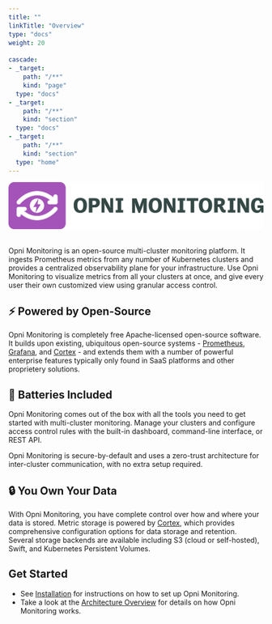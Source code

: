 ```yaml
---
title: ""
linkTitle: "Overview"
type: "docs"
weight: 20

cascade:
- _target:
    path: "/**"
    kind: "page"
  type: "docs"
- _target: 
    path: "/**"
    kind: "section"
  type: "docs"
- _target:
    path: "/**" 
    kind: "section"
  type: "home"
---
```


<img src="static/logo.svg" />
<br />
<br />

Opni Monitoring is an open-source multi-cluster monitoring platform. It ingests Prometheus metrics from any number of Kubernetes clusters and provides a centralized observability plane for your infrastructure. Use Opni Monitoring to visualize metrics from all your clusters at once, and give every user their own customized view using granular access control.

## ⚡ Powered by Open-Source

Opni Monitoring is completely free Apache-licensed open-source software. It builds upon existing, ubiquitous open-source systems - [Prometheus](https://prometheus.io), [Grafana](https://grafana.com), and [Cortex](https://cortexmetrics.io) - and extends them with a number of powerful enterprise features typically only found in SaaS platforms and other proprietery solutions.

## 🔋 Batteries Included

Opni Monitoring comes out of the box with all the tools you need to get started with multi-cluster monitoring. Manage your clusters and configure access control rules with the built-in dashboard, command-line interface, or REST API. 

Opni Monitoring is secure-by-default and uses a zero-trust architecture for inter-cluster communication, with no extra setup required.

## 🔒 You Own Your Data

With Opni Monitoring, you have complete control over how and where your data is stored. Metric storage is powered by [Cortex](https://cortexmetrics.io), which provides comprehensive configuration options for data storage and retention. Several storage backends are available including S3 (cloud or self-hosted), Swift, and Kubernetes Persistent Volumes.

## Get Started

* See [Installation](installation/) for instructions on how to set up Opni Monitoring.
* Take a look at the [Architecture Overview](architecture/) for details on how Opni Monitoring works.